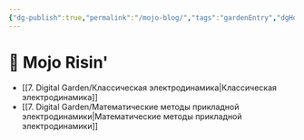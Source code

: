 ```yaml
---
{"dg-publish":true,"permalink":"/mojo-blog/","tags":"gardenEntry","dgHomeLink":true,"dgPassFrontmatter":false}
---
```



# 🤖 Mojo Risin'

- [[7. Digital Garden/Классическая электродинамика|Классическая электродинамика]]
- [[7. Digital Garden/Математические методы прикладной электродинамики|Математические методы прикладной электродинамики]]